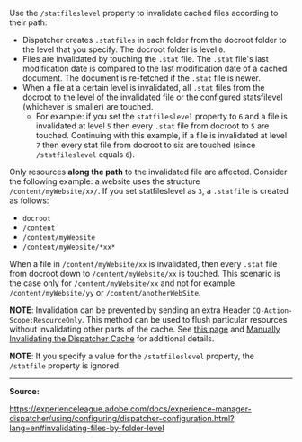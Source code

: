 Use the `/statfileslevel` property to invalidate cached files according to their path:
- Dispatcher creates `.statfiles` in each folder from the docroot folder to the level that you specify. The docroot folder is level `0`.
- Files are invalidated by touching the `.stat` file. The `.stat` file's last modification date is compared to the last modification date of a cached document. The document is re-fetched if the `.stat` file is newer.
- When a file at a certain level is invalidated, all `.stat` files from the docroot to the level of the invalidated file or the configured statsfilevel (whichever is smaller) are touched.
	* For example: if you set the `statfileslevel` property to `6` and a file is invalidated at level `5` then every `.stat` file from docroot to `5` are touched. Continuing with this example, if a file is invalidated at level `7` then every stat file from docroot to six are touched (since `/statfileslevel` equals `6`).

Only resources **along the path** to the invalidated file are affected. Consider the following example: a website uses the structure `/content/myWebsite/xx/`. If you set statfileslevel as `3`, a `.statfile` is created as follows:
- `docroot`
- `/content`
- `/content/myWebsite`
- `/content/myWebsite/*xx*`

When a file in `/content/myWebsite/xx` is invalidated, then every `.stat` file from docroot down to `/content/myWebsite/xx` is touched. This scenario is the case only for `/content/myWebsite/xx` and not for example `/content/myWebsite/yy` or `/content/anotherWebSite`.

**NOTE**: Invalidation can be prevented by sending an extra Header `CQ-Action-Scope:ResourceOnly`. This method can be used to flush particular resources without invalidating other parts of the cache. See [this page](https://adobe-consulting-services.github.io/acs-aem-commons/features/dispatcher-flush-rules/index.html) and [Manually Invalidating the Dispatcher Cache](https://experienceleague.adobe.com/docs/experience-manager-dispatcher/using/configuring/page-invalidate.html?lang=en#configuring) for additional details.

**NOTE**: If you specify a value for the `/statfileslevel` property, the `/statfile` property is ignored.

---

**Source:**

https://experienceleague.adobe.com/docs/experience-manager-dispatcher/using/configuring/dispatcher-configuration.html?lang=en#invalidating-files-by-folder-level
